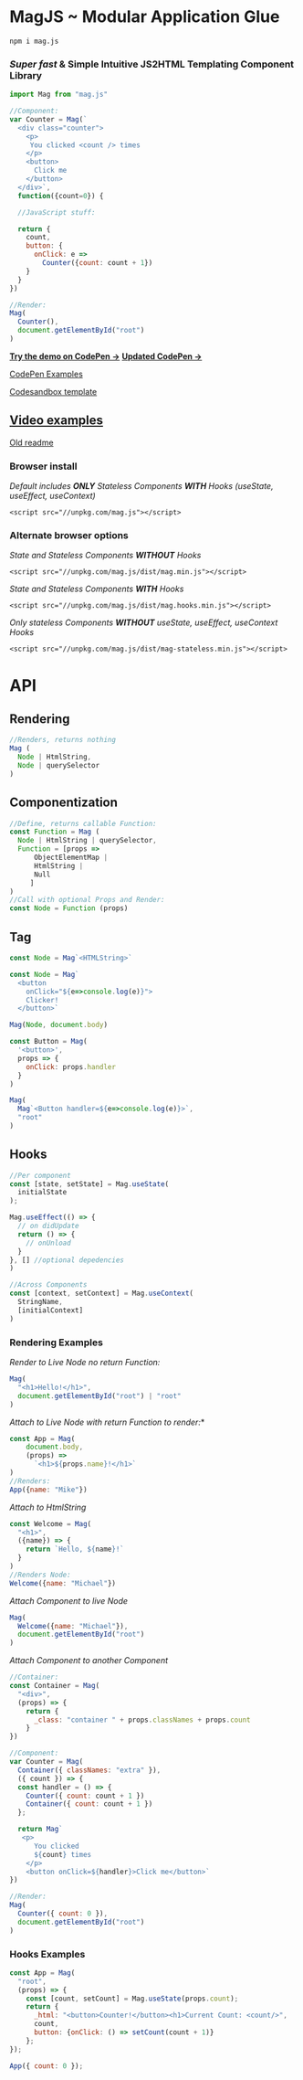# MagJS ~ Modular Application Glue

`npm i mag.js`

### *Super fast* & Simple Intuitive JS2HTML Templating Component Library

```js
import Mag from "mag.js"

//Component:
var Counter = Mag(`
  <div class="counter">
    <p>
     You clicked <count /> times
    </p>
    <button>
      Click me
    </button>
  </div>`,
  function({count=0}) {

  //JavaScript stuff:

  return {
    count,
    button: {
      onClick: e =>
        Counter({count: count + 1})
    }
  }
})

//Render:
Mag(
  Counter(),
  document.getElementById("root")
)
```

**[Try the demo on CodePen &rarr;](https://codepen.io/magnumjs/pen/QWwVNoa?editors=0010)**
**[Updated CodePen &rarr;](https://codepen.io/magnumjs/pen/ExEpWVp?editors=0010)**


[CodePen Examples](https://codepen.io/magnumjs)

[Codesandbox template](https://codesandbox.io/s/magjs-template-q4114)

[Video examples](https://www.youtube.com/playlist?list=PLtWfKzAMcA-hcOkgjW3onCBM6vBw-PDOf)
--
[Old readme](README-old.md)

### Browser install

*Default includes **ONLY** Stateless Components **WITH** Hooks (useState, useEffect, useContext)*

`<script src="//unpkg.com/mag.js"></script>` 

### Alternate browser options

*State and Stateless Components **WITHOUT** Hooks*

`<script src="//unpkg.com/mag.js/dist/mag.min.js"></script>`

*State and Stateless Components **WITH** Hooks*

`<script src="//unpkg.com/mag.js/dist/mag.hooks.min.js"></script>`

*Only stateless Components **WITHOUT** useState, useEffect, useContext Hooks*

`<script src="//unpkg.com/mag.js/dist/mag-stateless.min.js"></script>`

# API

## Rendering

```js
//Renders, returns nothing
Mag (
  Node | HtmlString,
  Node | querySelector
)
```

## Componentization

```js
//Define, returns callable Function:
const Function = Mag (
  Node | HtmlString | querySelector,
  Function = [props =>
      ObjectElementMap | 
      HtmlString | 
      Null
     ]
)
//Call with optional Props and Render:
const Node = Function (props)
```

## Tag

```js
const Node = Mag`<HTMLString>`
```

```js
const Node = Mag`
  <button 
    onClick="${e=>console.log(e)}">
    Clicker!
  </button>`

Mag(Node, document.body)
```

```js
const Button = Mag(
  '<button>',
  props => {
    onClick: props.handler
  }
)

Mag(
  Mag`<Button handler=${e=>console.log(e)}>`,
  "root"
)
```

## Hooks

```js
//Per component
const [state, setState] = Mag.useState(
  initialState
);

Mag.useEffect(() => {
  // on didUpdate
  return () => {
    // onUnload
  }
}, [] //optional depedencies
)

//Across Components
const [context, setContext] = Mag.useContext(
  StringName,
  [initialContext]
)
```

### Rendering Examples

*Render to Live Node no return Function:*

```js
Mag(
  "<h1>Hello!</h1>",
  document.getElementById("root") | "root"
)
```

*Attach to Live Node with return Function to render:**
```js
const App = Mag(
    document.body,
    (props) =>
      `<h1>${props.name}!</h1>`
)
//Renders:
App({name: "Mike"})
```

*Attach to HtmlString*
```js
const Welcome = Mag(
  "<h1>",
  ({name}) => {
    return `Hello, ${name}!`
  }
)
//Renders Node:
Welcome({name: "Michael"})
```

*Attach Component to live Node*
```js
Mag(
  Welcome({name: "Michael"}),
  document.getElementById("root")
)
```


*Attach Component to another Component*

```js
//Container: 
const Container = Mag(
  "<div>", 
  (props) => {
    return {
      _class: "container " + props.classNames + props.count
    }
})

//Component:
var Counter = Mag(
  Container({ classNames: "extra" }),
  ({ count }) => {
  const handler = () => {
    Counter({ count: count + 1 })
    Container({ count: count + 1 })
  };

  return Mag`
   <p>
      You clicked 
      ${count} times
    </p>
    <button onClick=${handler}>Click me</button>`
})

//Render:
Mag(
  Counter({ count: 0 }),
  document.getElementById("root")
)
```


### Hooks Examples

```js
const App = Mag(
  "root",
  (props) => {
    const [count, setCount] = Mag.useState(props.count);
    return {
      _html: "<button>Counter!</button><h1>Current Count: <count/>",
      count,
      button: {onClick: () => setCount(count + 1)}
    };
});

App({ count: 0 });
```